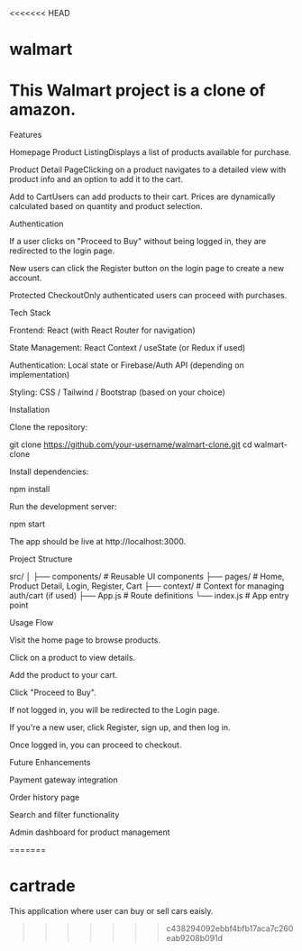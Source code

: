 <<<<<<< HEAD

# walmart
This Walmart project is a clone of amazon.
=======
Features

Homepage Product ListingDisplays a list of products available for purchase.

Product Detail PageClicking on a product navigates to a detailed view with product info and an option to add it to the cart.

Add to CartUsers can add products to their cart. Prices are dynamically calculated based on quantity and product selection.

Authentication

If a user clicks on "Proceed to Buy" without being logged in, they are redirected to the login page.

New users can click the Register button on the login page to create a new account.

Protected CheckoutOnly authenticated users can proceed with purchases.

Tech Stack

Frontend: React (with React Router for navigation)

State Management: React Context / useState (or Redux if used)

Authentication: Local state or Firebase/Auth API (depending on implementation)

Styling: CSS / Tailwind / Bootstrap (based on your choice)

Installation

Clone the repository:

git clone https://github.com/your-username/walmart-clone.git
cd walmart-clone

Install dependencies:

npm install

Run the development server:

npm start

The app should be live at http://localhost:3000.

Project Structure

src/
│
├── components/         # Reusable UI components
├── pages/              # Home, Product Detail, Login, Register, Cart
├── context/            # Context for managing auth/cart (if used)
├── App.js              # Route definitions
└── index.js            # App entry point

Usage Flow

Visit the home page to browse products.

Click on a product to view details.

Add the product to your cart.

Click "Proceed to Buy".

If not logged in, you will be redirected to the Login page.

If you're a new user, click Register, sign up, and then log in.

Once logged in, you can proceed to checkout.

Future Enhancements

Payment gateway integration

Order history page

Search and filter functionality

Admin dashboard for product management

=======
# cartrade
This application where user can buy or sell cars eaisly.
>>>>>>> c438294092ebbf4bfb17aca7c260eab9208b091d
